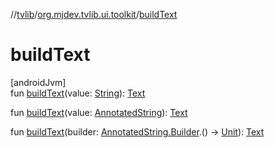 //[tvlib](../../index.md)/[org.mjdev.tvlib.ui.toolkit](index.md)/[buildText](build-text.md)

# buildText

[androidJvm]\
fun [buildText](build-text.md)(value: [String](https://kotlinlang.org/api/latest/jvm/stdlib/kotlin/-string/index.html)): [Text](-text/index.md)

fun [buildText](build-text.md)(value: [AnnotatedString](https://developer.android.com/reference/kotlin/androidx/compose/ui/text/AnnotatedString.html)): [Text](-text/index.md)

fun [buildText](build-text.md)(builder: [AnnotatedString.Builder](https://developer.android.com/reference/kotlin/androidx/compose/ui/text/AnnotatedString.Builder.html).() -&gt; [Unit](https://kotlinlang.org/api/latest/jvm/stdlib/kotlin/-unit/index.html)): [Text](-text/index.md)
